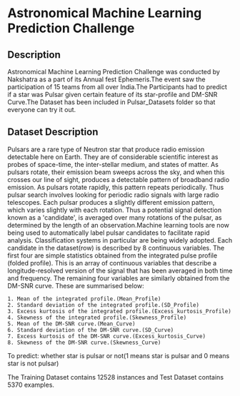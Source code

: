 # Astronomical Machine Learning Prediction Challenge 

## Description
Astronomical Machine Learning Prediction Challenge was conducted by Nakshatra as a part of its Annual fest Ephemeris.The event saw the participation of 15 teams from all over India.The Participants had to predict if a star was Pulsar given certain feature of its star-profile and DM-SNR Curve.The Dataset has been included in Pulsar_Datasets folder so that everyone can try it out.

## Dataset Description
Pulsars are a rare type of Neutron star that produce radio emission detectable here on Earth. They are of considerable scientific interest as probes of space-time, the inter-stellar medium, and states of matter. 
	As pulsars rotate, their emission beam sweeps across the sky, and when this crosses our line of sight, produces a detectable pattern of broadband radio emission. As pulsars rotate rapidly, this pattern repeats periodically. Thus pulsar search involves looking for periodic radio signals with large radio telescopes.
	Each pulsar produces a slightly different emission pattern, which varies slightly with each rotation. Thus a potential signal detection known as a 'candidate', is averaged over many rotations of the pulsar, as determined by the length of an observation.Machine learning tools are now being used to automatically label pulsar candidates to facilitate rapid analysis. Classification systems in particular are being widely adopted.
	Each candidate in the dataset(row) is described by 8 continuous variables. The first four are simple statistics obtained from the integrated pulse profile (folded profile). This is an array of continuous variables that describe a longitude-resolved version of the signal that has been averaged in both time and frequency. The remaining four variables are similarly obtained from the DM-SNR curve. These are summarised below:
	
	

	
	1. Mean of the integrated profile.(Mean_Profile)
	2. Standard deviation of the integrated profile.(SD_Profile)
	3. Excess kurtosis of the integrated profile.(Excess_kurtosis_Profile)
	4. Skewness of the integrated profile.(Skewness_Profile)
	5. Mean of the DM-SNR curve.(Mean_Curve)
	6. Standard deviation of the DM-SNR curve.(SD_Curve)
	7. Excess kurtosis of the DM-SNR curve.(Excess_kurtosis_Curve)
	8. Skewness of the DM-SNR curve.(Skewness_Curve)
To predict: whether star is pulsar or not(1 means star is pulsar and 0 means star is not pulsar)

The Training Dataset contains 12528 instances and Test Dataset contains 5370 examples.
